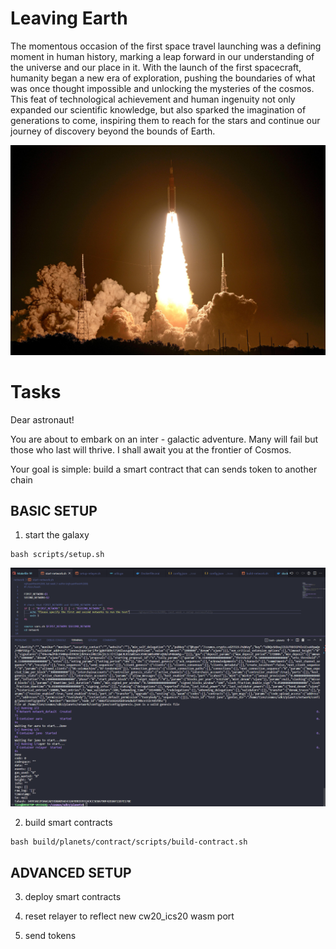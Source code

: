 # Leaving Earth

The momentous occasion of the first space travel launching was a defining moment in human history, marking a leap forward in our understanding of the universe and our place in it. With the launch of the first spacecraft, humanity began a new era of exploration, pushing the boundaries of what was once thought impossible and unlocking the mysteries of the cosmos. This feat of technological achievement and human ingenuity not only expanded our scientific knowledge, but also sparked the imagination of generations to come, inspiring them to reach for the stars and continue our journey of discovery beyond the bounds of Earth.

![space_launch](space_launch.jpeg)

# Tasks

Dear astronaut!

You are about to embark on an inter - galactic adventure. 
Many will fail but those who last will thrive.
I shall await you at the frontier of Cosmos.

Your goal is simple: build a smart contract that can sends token to another chain

## BASIC SETUP

1. start the galaxy

```
bash scripts/setup.sh
```

![success_galaxy](nguyen_hong_tien_success_galaxy.png)

2. build smart contracts

```
bash build/planets/contract/scripts/build-contract.sh
```

## ADVANCED SETUP

3. deploy smart contracts

4. reset relayer to reflect new cw20_ics20 wasm port

5. send tokens